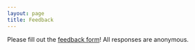 ```yaml
---
layout: page
title: Feedback
---
```


Please fill out the [feedback form](https://forms.gle/aB3rHd1eKSViSZJA6)! All responses are anonymous. 
